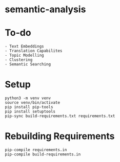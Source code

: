 # semantic-analysis

# To-do
    - Text Embeddings
    - Translation Capabilites
    - Topic Modelling
    - Clustering
    - Semantic Searching


# Setup
```
python3 -m venv venv
source venv/bin/activate
pip install pip-tools
pip install setuptools
pip-sync build-requirements.txt requirements.txt
```

# Rebuilding Requirements
```
pip-compile requirements.in
pip-compile build-requirements.in
```
